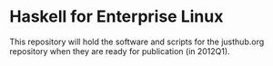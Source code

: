 Haskell for Enterprise Linux
============================

This repository will hold the software and scripts
for the justhub.org repository when they are ready
for publication (in 2012Q1).
